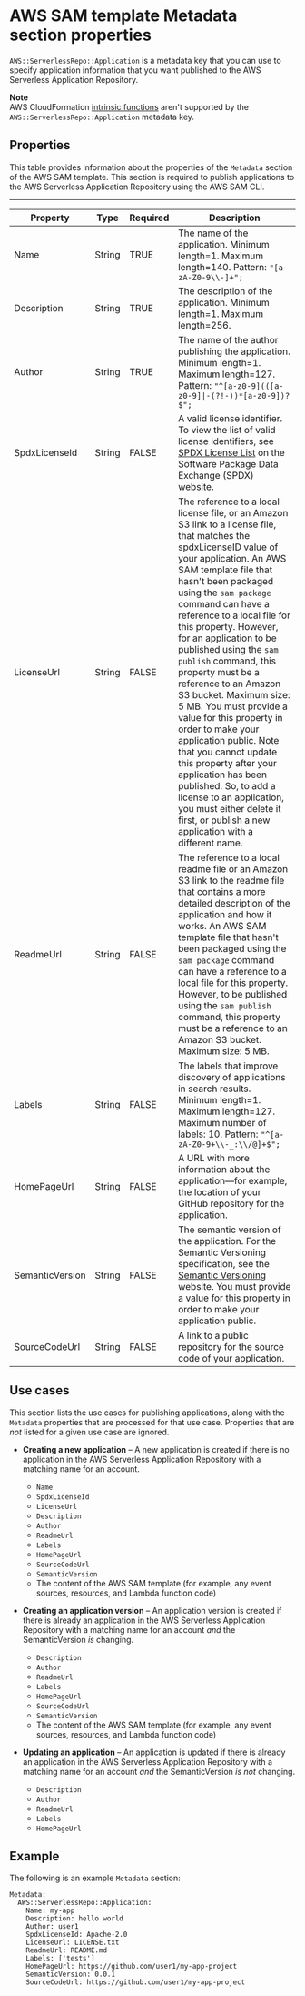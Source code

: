 # AWS SAM template Metadata section properties<a name="serverless-sam-template-publishing-applications-metadata-properties"></a>

`AWS::ServerlessRepo::Application` is a metadata key that you can use to specify application information that you want published to the AWS Serverless Application Repository\.

**Note**  
AWS CloudFormation [intrinsic functions](https://docs.aws.amazon.com/AWSCloudFormation/latest/UserGuide/intrinsic-function-reference.html) aren't supported by the `AWS::ServerlessRepo::Application` metadata key\.

## Properties<a name="serverless-sam-template-publishing-applications-metadata-properties-table"></a>

This table provides information about the properties of the `Metadata` section of the AWS SAM template\. This section is required to publish applications to the AWS Serverless Application Repository using the AWS SAM CLI\.


****  

| Property | Type | Required | Description | 
| --- | --- | --- | --- | 
| Name | String | TRUE |  The name of the application\. Minimum length=1\. Maximum length=140\. Pattern: `"[a-zA-Z0-9\\-]+";`  | 
| Description | String | TRUE |  The description of the application\. Minimum length=1\. Maximum length=256\.  | 
| Author | String | TRUE |  The name of the author publishing the application\. Minimum length=1\. Maximum length=127\. Pattern: `"^[a-z0-9](([a-z0-9]\|-(?!-))*[a-z0-9])?$";`  | 
| SpdxLicenseId | String | FALSE | A valid license identifier\. To view the list of valid license identifiers, see [SPDX License List](https://spdx.org/licenses/) on the Software Package Data Exchange \(SPDX\) website\. | 
| LicenseUrl | String | FALSE |  The reference to a local license file, or an Amazon S3 link to a license file, that matches the spdxLicenseID value of your application\. An AWS SAM template file that hasn't been packaged using the `sam package` command can have a reference to a local file for this property\. However, for an application to be published using the `sam publish` command, this property must be a reference to an Amazon S3 bucket\. Maximum size: 5 MB\. You must provide a value for this property in order to make your application public\. Note that you cannot update this property after your application has been published\. So, to add a license to an application, you must either delete it first, or publish a new application with a different name\.  | 
| ReadmeUrl | String | FALSE |  The reference to a local readme file or an Amazon S3 link to the readme file that contains a more detailed description of the application and how it works\. An AWS SAM template file that hasn't been packaged using the `sam package` command can have a reference to a local file for this property\. However, to be published using the `sam publish` command, this property must be a reference to an Amazon S3 bucket\. Maximum size: 5 MB\.  | 
| Labels | String | FALSE |  The labels that improve discovery of applications in search results\. Minimum length=1\. Maximum length=127\. Maximum number of labels: 10\. Pattern: `"^[a-zA-Z0-9+\\-_:\\/@]+$";`  | 
| HomePageUrl | String | FALSE | A URL with more information about the application—for example, the location of your GitHub repository for the application\.  | 
| SemanticVersion | String | FALSE |  The semantic version of the application\. For the Semantic Versioning specification, see the [Semantic Versioning](https://semver.org/) website\. You must provide a value for this property in order to make your application public\.  | 
| SourceCodeUrl | String | FALSE | A link to a public repository for the source code of your application\. | 

## Use cases<a name="serverless-sam-template-publishing-applications-metadata-properties-cases"></a>

This section lists the use cases for publishing applications, along with the `Metadata` properties that are processed for that use case\. Properties that are *not* listed for a given use case are ignored\.
+ **Creating a new application** – A new application is created if there is no application in the AWS Serverless Application Repository with a matching name for an account\.
  + `Name`
  + `SpdxLicenseId`
  + `LicenseUrl`
  + `Description`
  + `Author`
  + `ReadmeUrl`
  + `Labels`
  + `HomePageUrl`
  + `SourceCodeUrl`
  + `SemanticVersion`
  + The content of the AWS SAM template \(for example, any event sources, resources, and Lambda function code\)

   
+ **Creating an application version** – An application version is created if there is already an application in the AWS Serverless Application Repository with a matching name for an account *and* the SemanticVersion *is* changing\.
  + `Description`
  + `Author`
  + `ReadmeUrl`
  + `Labels`
  + `HomePageUrl`
  + `SourceCodeUrl`
  + `SemanticVersion`
  + The content of the AWS SAM template \(for example, any event sources, resources, and Lambda function code\)

   
+ **Updating an application** – An application is updated if there is already an application in the AWS Serverless Application Repository with a matching name for an account *and* the SemanticVersion *is not* changing\.
  + `Description`
  + `Author`
  + `ReadmeUrl`
  + `Labels`
  + `HomePageUrl`

## Example<a name="serverless-sam-template-publishing-applications-metadata-properties-example"></a>

The following is an example `Metadata` section:

```
Metadata:
  AWS::ServerlessRepo::Application:
    Name: my-app
    Description: hello world
    Author: user1
    SpdxLicenseId: Apache-2.0
    LicenseUrl: LICENSE.txt
    ReadmeUrl: README.md
    Labels: ['tests']
    HomePageUrl: https://github.com/user1/my-app-project
    SemanticVersion: 0.0.1
    SourceCodeUrl: https://github.com/user1/my-app-project
```